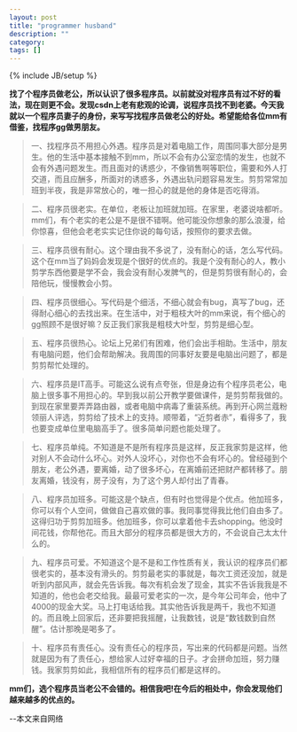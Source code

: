 ```yaml
---
layout: post
title: "programmer husband"
description: ""
category: 
tags: []
---
```

{% include JB/setup %}


**找了个程序员做老公，所以认识了很多程序员。以前就没对程序员有过不好的看法，现在则更不会。发现csdn上老有悲观的论调，说程序员找不到老婆。今天我就以一个程序员妻子的身份，来写写找程序员做老公的好处。希望能给各位mm有借鉴，找程序gg做男朋友。** 

> 一、找程序员不用担心外遇。程序员是对着电脑工作，周围同事大部分是男生。他的生活中基本接触不到mm，所以不会有办公室恋情的发生，也就不会有外遇问题发生。而且面对的诱惑少，不像销售啊等职位，需要和外人打交道，而且应酬多，所面对的诱惑多，外遇出轨问题容易发生。剪剪常常加班到半夜，我是非常放心的，唯一担心的就是他的身体是否吃得消。   

> 二、程序员很老实。在单位，老板让加班就加班。在家里，老婆说啥都听。mm们，有个老实的老公是不是很不错啊。他可能没你想象的那么浪漫，给你惊喜，但他会老老实实记住你说的每句话，按照你的要求去做。   


> 三、程序员很有耐心。这个理由我不多说了，没有耐心的话，怎么写代码。这个在mm当了妈妈会发现是个很好的优点的。我是个没有耐心的人，教小剪学东西他要是学不会，我会没有耐心发脾气的，但是剪剪很有耐心的，会陪他玩，慢慢教会小剪。  
   
> 四、程序员很细心。写代码是个细活，不细心就会有bug，真写了bug，还得耐心细心的去找出来。在生活中，对于粗枝大叶的mm来说，有个细心的gg照顾不是很好嘛？反正我们家我是粗枝大叶型，剪剪是细心型。  
  

> 五、程序员很热心。论坛上兄弟们有困难，他们会出手相助。生活中，朋友有电脑问题，他们会帮助解决。我周围的同事好友要是电脑出问题了，都是剪剪帮忙处理的。  
   

> 六、程序员是IT高手。可能这么说有点夸张，但是身边有个程序员老公，电脑上很多事不用担心的。早到我以前公开教学要做课件，是剪剪帮我做的。到现在家里要弄弄路由器，或者电脑中病毒了重装系统。再到开心网兰蔻粉领丽人评选，剪剪给了技术上的支持。顺带着，“近剪者赤”，看得多了，我也要变成单位里电脑高手了。很多简单问题也能处理了。   


> 七、程序员单纯。不知道是不是所有程序员是这样，反正我家剪是这样，他对别人不会动什么坏心。对外人没坏心，对你也不会有坏心的。曾经碰到个朋友，老公外遇，要离婚，动了很多坏心，在离婚前还把财产都转移了。朋友离婚，钱没有，房子没有，为了这个男人却付出了青春。    

> 八、程序员加班多。可能这是个缺点，但有时也觉得是个优点。他加班多，你可以有个人空间，做做自己喜欢做的事。我同事觉得我比他们自由多了。这得归功于剪剪加班多。他加班多，你可以拿着他卡去shopping。他没时间花钱，你帮他花。而且大部分的程序员都是很大方的，不会说自己太太什么的。 
    

> 九、程序员可爱。不知道这个是不是和工作性质有关，我认识的程序员们都很老实的，基本没有滑头的。剪剪最老实的事就是，每次工资还没加，就是听到内部风声，就会先告诉我。每次有机会发了现金，其实不告诉我我是不知道的，他也会老交给我。最最可爱老实的一次，是今年公司年会，他中了4000的现金大奖。马上打电话给我。其实他告诉我是两千，我也不知道的。而且晚上回家后，还非要把我摇醒，让我数钱，说是“数钱数到自然醒”。估计那晚是喝多了。   

> 十、程序员有责任心。没有责任心的程序员，写出来的代码都是问题。当然就是因为有了责任心，想给家人过好幸福的日子。才会拼命加班，努力赚钱。我家剪剪如此，我相信所有的程序员们都是这样的。   

**mm们，选个程序员当老公不会错的。相信我吧!在今后的相处中，你会发现他们越来越多的优点的。**

--本文来自网络